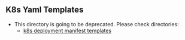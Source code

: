 ## K8s Yaml Templates

* This directory is going to be deprecated. Please check directories:
  * [k8s deployment manifest templates](../k8s-deployment-manifest-templates)

